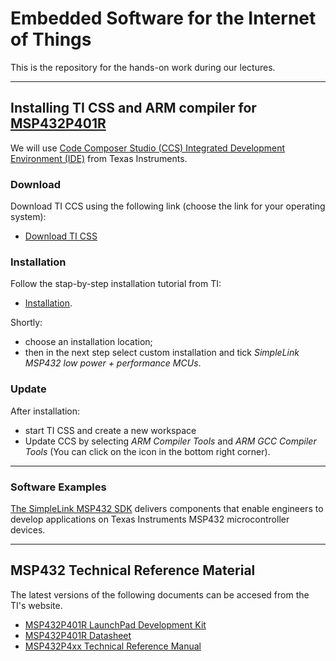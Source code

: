 # Embedded Software for the Internet of Things

This is the repository for the hands-on work during our lectures.

*** 

## Installing TI CSS and ARM compiler for [MSP432P401R](https://www.ti.com/product/MSP432P401R)

We will use [Code Composer Studio (CCS) Integrated Development Environment (IDE)](https://www.ti.com/tool/CCSTUDIO) from Texas Instruments. 

### Download
Download TI CCS using the following link (choose the link for your operating system):
- [Download TI CSS](https://www.ti.com/tool/download/CCSTUDIO)

### Installation
Follow the stap-by-step installation tutorial from TI: 
- [Installation](https://software-dl.ti.com/ccs/esd/documents/users_guide_10.1.0/ccs_installation.html).

Shortly: 
- choose an installation location;
- then in the next step select custom installation and tick *SimpleLink MSP432 low power + performance MCUs*.

### Update 
After installation:
- start TI CSS and create a new workspace
- Update CCS by selecting *ARM Compiler Tools* and *ARM GCC Compiler Tools* (You can click on the icon in the bottom right corner). 

* * *

### Software Examples
[The SimpleLink MSP432 SDK](http://dev.ti.com/tirex/explore/node?devtools=MSP-EXP432P401R&node=ADoDWIZc5WTuUbxxkAgevQ__z-lQYNj__LATEST) 
delivers components that enable engineers to develop applications on Texas Instruments MSP432 microcontroller devices.

* * *

## MSP432 Technical Reference Material
The latest versions of the following documents can be accesed from the TI's website.
- [MSP432P401R LaunchPad Development Kit](slau597f.pdf)
- [MSP432P401R Datasheet](msp432p401r.pdf)
- [MSP432P4xx Technical Reference Manual](slau356i.pdf)


